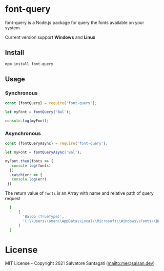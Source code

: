# font-query

font-query is a Node.js package for query the fonts available on your system.

Current version support **Windows** and **Linux**

## Install

```bash
npm install font-query
```

## Usage
### **Synchronous**
```js
const {fontQuery} = require('font-query');

let myFont = fontQuery('Bal');

console.log(myFont);
```
### **Asynchronous**
```js
const {fontQueryAsync} = require('font-query');

let myFont = fontQueryAsync('Bal');

myFont.then(fonts => {
   console.log(fonts)
  })
  .catch(err => {
   console.log(err)
 })


```
The return value of  `fonts` is an Array with name and relative path of query request

```bash
  [
      [
        'Baloo (TrueType)',
        'C:\\Users\\omen\\AppData\\Local\\Microsoft\\Windows\\Fonts\\Baloo-Regular.ttf'
      ]
  ]
```
# License

MIT License - Copyright 2021 Salvatore Santagati (<mailto:me@salsan.dev>)
